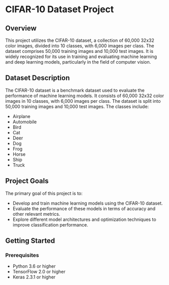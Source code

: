 # CIFAR-10 Dataset Project

## Overview

This project utilizes the CIFAR-10 dataset, a collection of 60,000 32x32 color images, divided into 10 classes, with 6,000 images per class. The dataset comprises 50,000 training images and 10,000 test images. It is widely recognized for its use in training and evaluating machine learning and deep learning models, particularly in the field of computer vision.

## Dataset Description

The CIFAR-10 dataset is a benchmark dataset used to evaluate the performance of machine learning models. It consists of 60,000 32x32 color images in 10 classes, with 6,000 images per class. The dataset is split into 50,000 training images and 10,000 test images. The classes include:

- Airplane
- Automobile
- Bird
- Cat
- Deer
- Dog
- Frog
- Horse
- Ship
- Truck

## Project Goals

The primary goal of this project is to:

- Develop and train machine learning models using the CIFAR-10 dataset.
- Evaluate the performance of these models in terms of accuracy and other relevant metrics.
- Explore different model architectures and optimization techniques to improve classification performance.

## Getting Started

### Prerequisites

- Python 3.6 or higher
- TensorFlow 2.0 or higher
- Keras 2.3.1 or higher
